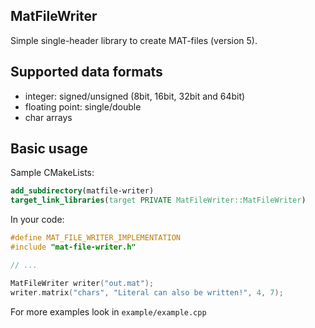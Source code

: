 MatFileWriter
-------------

Simple single-header library to create MAT-files (version 5).

Supported data formats
----------------------

* integer: signed/unsigned (8bit, 16bit, 32bit and 64bit)
* floating point: single/double
* char arrays

Basic usage
-----------

Sample CMakeLists:
```cmake
add_subdirectory(matfile-writer)
target_link_libraries(target PRIVATE MatFileWriter::MatFileWriter)
```
In your code:
```c++
#define MAT_FILE_WRITER_IMPLEMENTATION
#include "mat-file-writer.h"

// ...

MatFileWriter writer("out.mat");
writer.matrix("chars", "Literal can also be written!", 4, 7);
```
For more examples look in `example/example.cpp`
